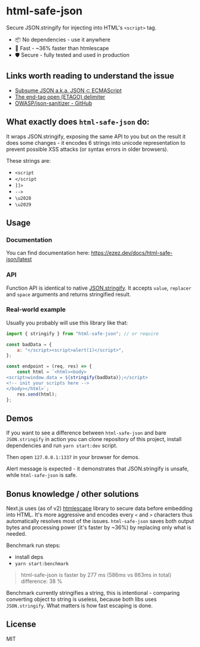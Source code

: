 # html-safe-json

Secure JSON.stringify for injecting into HTML's `<script>` tag.

- 📦 No dependencies - use it anywhere
- 🚀 Fast - ~36% faster than htmlescape
- 🛡️ Secure - fully tested and used in production

## Links worth reading to understand the issue

- [Subsume JSON a.k.a. JSON ⊂ ECMAScript][3]
- [The end-tag open (ETAGO) delimiter][4]
- [OWASP/json-sanitizer - GitHub][5]

## What exactly does `html-safe-json` do:

It wraps JSON.stringify, exposing the same API to you but on the result it does some changes - it encodes 6 strings into
unicode representation to prevent possible XSS attacks (or syntax errors in older browsers).

These strings are:
- `<script`
- `</script`
- `]]>`
- `-->`
- `\u2028`
- `\u2029`

## Usage

### Documentation

You can find documentation here: https://ezez.dev/docs/html-safe-json/latest

### API

Function API is identical to native [JSON.stringify][1].
It accepts `value`, `replacer` and `space` arguments and returns stringified result.

### Real-world example
Usually you probably will use this library like that:

```javascript
import { stringify } from "html-safe-json"; // or require

const badData = {
    a: "</script><script>alert(1)</script>",
};

const endpoint = (req, res) => {
    const html = `<html><body>
<script>window.data = ${stringify(badData)};</script>
<!-- init your scripts here -->
</body></html>`;
    res.send(html);
};
```

## Demos

If you want to see a difference between `html-safe-json` and bare `JSON.stringify` in action you can clone repository of
this project, install dependencies and run `yarn start:dev` script.

Then open `127.0.0.1:1337` in your browser for demos.

Alert message is expected - it demonstrates that JSON.stringify is unsafe, while `html-safe-json` is safe.

## Bonus knowledge / other solutions

Next.js uses (as of v2) [htmlescape][2] library to secure data before embedding into HTML. It's more aggressive and
encodes every `<` and `>` characters thus automatically resolves most of the issues. `html-safe-json` saves both output
bytes and processing power (it's faster by ~36%) by replacing only what is needed.

Benchmark run steps:
- install deps
- `yarn start:benchmark`

> html-safe-json is faster by 277 ms (586ms vs 863ms in total) difference: 38 %

Benchmark currently stringifies a string, this is intentional - comparing converting object to string is useless,
because both libs uses `JSON.stringify`. What matters is how fast escaping is done.

## License

MIT

[1]: https://developer.mozilla.org/en-US/docs/Web/JavaScript/Reference/Global_Objects/JSON/stringify
[2]: https://github.com/zertosh/htmlescape
[3]: https://v8.dev/features/subsume-json
[4]: https://mathiasbynens.be/notes/etago#recommendations
[5]: https://github.com/OWASP/json-sanitizer
